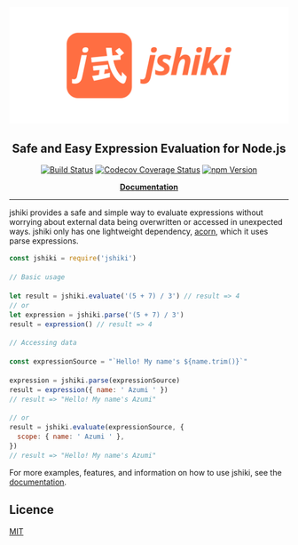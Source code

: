 ![j式 — jshiki](assets/logo/jshiki-readme-banner.svg)

<h2 align="center">Safe and Easy Expression Evaluation for Node.js</h2>

<p align="center">
  <a href="https://github.com/adalinesimonian/jshiki/actions/workflows/main-test.yml"><img alt="Build Status" src="https://github.com/adalinesimonian/jshiki/actions/workflows/main-test.yml/badge.svg?branch=main" /></a>
  <a href="https://app.codecov.io/gh/adalinesimonian/jshiki"><img alt="Codecov Coverage Status" src="https://codecov.io/gh/adalinesimonian/jshiki/branch/main/graph/badge.svg?token=SrIwZvl2YA" /></a>
  <a href="https://www.npmjs.com/package/jshiki"><img alt="npm Version" src="https://img.shields.io/npm/v/jshiki.svg" /></a>
</p>

<p align="center">
  <strong><a href="https://adalinesimonian.github.io/jshiki/latest/user-guide/">Documentation</a></strong>
</p>

---

jshiki provides a safe and simple way to evaluate expressions without worrying about external data being overwritten or accessed in unexpected ways. jshiki only has one lightweight dependency, [acorn], which it uses parse expressions.

```js
const jshiki = require('jshiki')

// Basic usage

let result = jshiki.evaluate('(5 + 7) / 3') // result => 4
// or
let expression = jshiki.parse('(5 + 7) / 3')
result = expression() // result => 4

// Accessing data

const expressionSource = "`Hello! My name's ${name.trim()}`"

expression = jshiki.parse(expressionSource)
result = expression({ name: ' Azumi ' })
// result => "Hello! My name's Azumi"

// or
result = jshiki.evaluate(expressionSource, {
  scope: { name: ' Azumi ' },
})
// result => "Hello! My name's Azumi"
```

For more examples, features, and information on how to use jshiki, see the [documentation].

## Licence

[MIT](LICENCE)

[acorn]: https://github.com/acornjs/acorn
[documentation]: https://adalinesimonian.github.io/jshiki/latest/user-guide/
